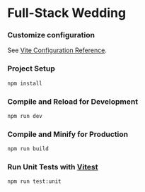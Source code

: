 # Full-Stack Wedding

### Customize configuration

See [Vite Configuration Reference](https://vitejs.dev/config/).

### Project Setup

```sh
npm install
```

### Compile and Reload for Development

```sh
npm run dev
```

### Compile and Minify for Production

```sh
npm run build
```

### Run Unit Tests with [Vitest](https://vitest.dev/)

```sh
npm run test:unit
```
